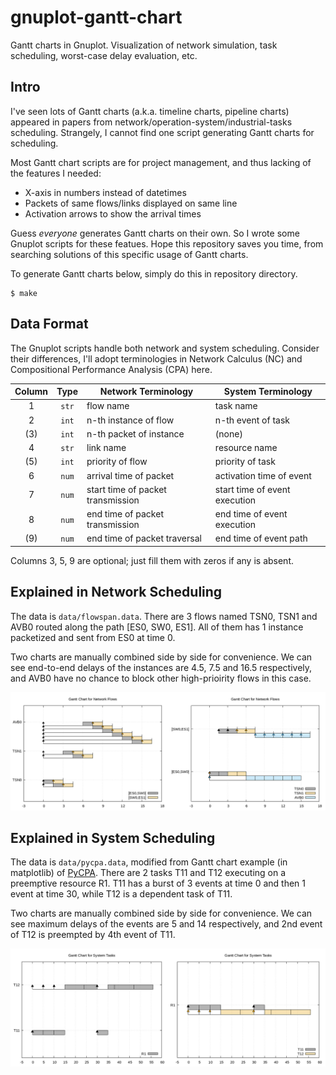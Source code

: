 # gnuplot-gantt-chart

Gantt charts in Gnuplot. Visualization of network simulation, task scheduling, worst-case delay evaluation, etc.

## Intro

I've seen lots of Gantt charts (a.k.a. timeline charts, pipeline charts) appeared in papers from network/operation-system/industrial-tasks scheduling. Strangely, I cannot find one script generating Gantt charts for scheduling.

Most Gantt chart scripts are for project management, and thus lacking of the features I needed:

- X-axis in numbers instead of datetimes
- Packets of same flows/links displayed on same line
- Activation arrows to show the arrival times

Guess *everyone* generates Gantt charts on their own. So I wrote some Gnuplot scripts for these featues. Hope this repository saves you time, from searching solutions of this specific usage of Gantt charts.

To generate Gantt charts below, simply do this in repository directory.
```
$ make
```

## Data Format

The Gnuplot scripts handle both network and system scheduling. Consider their differences, I'll adopt terminologies in Network Calculus (NC) and Compositional Performance Analysis (CPA) here.

|Column|Type|Network Terminology|System Terminology|
|:----:|:--:|-------------------|------------------|
|1|`str`|flow name|task name|
|2|`int`|n-th instance of flow|n-th event of task
|(3)|`int`|n-th packet of instance|(none)
|4|`str`|link name|resource name
|(5)|`int`|priority of flow|priority of task
|6|`num`|arrival time of packet|activation time of event
|7|`num`|start time of packet transmission|start time of event execution|
|8|`num`|end time of packet transmission|end time of event execution|
|(9)|`num`|end time of packet traversal|end time of event path|

Columns 3, 5, 9 are optional; just fill them with zeros if any is absent.

## Explained in Network Scheduling

The data is `data/flowspan.data`. There are 3 flows named TSN0, TSN1 and AVB0 routed along the path [ES0, SW0, ES1]. All of them has 1 instance packetized and sent from ES0 at time 0.

Two charts are manually combined side by side for convenience. We can see end-to-end delays of the instances are 4.5, 7.5 and 16.5 respectively, and AVB0 have no chance to block other high-prioirity flows in this case.

![network-joined](doc/network-joined.png)

## Explained in System Scheduling

The data is `data/pycpa.data`, modified from Gantt chart example (in matplotlib) of [PyCPA][pycpa]. There are 2 tasks T11 and T12 executing on a preemptive resource R1. T11 has a burst of 3 events at time 0 and then 1 event at time 30, while T12 is a dependent task of T11.

Two charts are manually combined side by side for convenience. We can see maximum delays of the events are 5 and 14 respectively, and 2nd event of T12 is preempted by 4th event of T11.

![system-joined](doc/system-joined.png)

[pycpa]: https://pycpa.readthedocs.io/en/latest/
